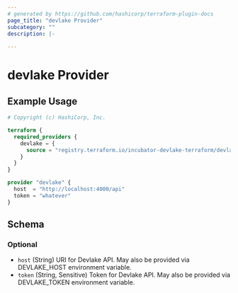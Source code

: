 ```yaml
---
# generated by https://github.com/hashicorp/terraform-plugin-docs
page_title: "devlake Provider"
subcategory: ""
description: |-
  
---
```


# devlake Provider



## Example Usage

```terraform
# Copyright (c) HashiCorp, Inc.

terraform {
  required_providers {
    devlake = {
      source = "registry.terraform.io/incubator-devlake-terraform/devlake"
    }
  }
}

provider "devlake" {
  host  = "http://localhost:4000/api"
  token = "whatever"
}
```

<!-- schema generated by tfplugindocs -->
## Schema

### Optional

- `host` (String) URI for Devlake API. May also be provided via DEVLAKE_HOST environment variable.
- `token` (String, Sensitive) Token for Devlake API. May also be provided via DEVLAKE_TOKEN environment variable.
